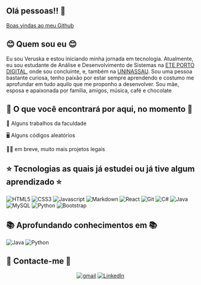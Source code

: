 ## **Olá pessoas!!** 👋
[Boas vindas ao meu Github](imagem/giphy.gif)

## 😊 Quem sou eu 😊
Eu sou Veruska e estou iniciando minha jornada em tecnologia. Atualmente, eu sou estudante de Análise e Desenvolvimento de Sistemas na [ETE PORTO DIGITAL](https://www.instagram.com/eteportodigital/), onde sou concluinte, e, também na [UNINASSAU](https://www.uninassau.edu.br/). Sou uma pessoa bastante curiosa, tenho paixão por estar sempre aprendendo e costumo me aprofundar em tudo aquilo que me proponho a desenvolver. Sou mãe, esposa e apaixonada por família, amigos, música, café e chocolate


## 👀 O que você encontrará por aqui, no momento 👀

 📑️ Alguns trabalhos da faculdade

🖥️ Alguns códigos aleatórios

👩‍💻 em breve, muito mais projetos legais

## ⭐ Tecnologias as quais já estudei ou já tive algum aprendizado ⭐
![HTML5](https://img.shields.io/badge/HTML5-E34F26?style=for-the-badge&logo=html5&logoColor=white)
![CSS3](https://img.shields.io/badge/CSS3-1572B6?style=for-the-badge&logo=css3&logoColor=white)
![Javascript](https://img.shields.io/badge/JavaScript-323330?style=for-the-badge&logo=javascript&logoColor=F7DF1E)
![Markdown](https://img.shields.io/badge/Markdown-3776AB?style=for-the-badge&logo=markdown&logoColor=white)
![React](https://img.shields.io/badge/React-20232A?style=for-the-badge&logo=react&logoColor=61DAFB)
![Git](https://img.shields.io/badge/GIT-E44C30?style=for-the-badge&logo=git&logoColor=white)
![C#](https://img.shields.io/badge/C%23-239120?style=for-the-badge&logo=c-sharp&logoColor=white)
![Java](https://img.shields.io/badge/Java-ED8B00?style=for-the-badge&logo=java&logoColor=white)
![MySQL](https://img.shields.io/badge/MySQL-FFC500?style=for-the-badge&logo=mysql&logoColor=black)
![Python](https://img.shields.io/badge/Python-3776AB?style=for-the-badge&logo=python&logoColor=white)
![Bootstrap](https://img.shields.io/badge/Bootstrap-563D7C?style=for-the-badge&logo=bootstrap&logoColor=white)


## 📚 Aprofundando conhecimentos em 📚
  
![Java](https://img.shields.io/badge/Java-ED8B00?style=for-the-badge&logo=java&logoColor=white)
![Python](https://img.shields.io/badge/Python-3776AB?style=for-the-badge&logo=python&logoColor=white)
  
## 🔎 Contacte-me 🔎
 <div align = "center">
  
[![gmail](https://img.shields.io/badge/Gmail-D14836?style=for-the-badge&logo=gmail&logoColor=white)](mailto:veruskademelocorreia@gmail.com)
[![LinkedIn](https://img.shields.io/badge/LinkedIn-0077B5?style=for-the-badge&logo=linkedin&logoColor=white)](https://www.linkedin.com/in/veruskademelocorreia/)
  
 </div> 


